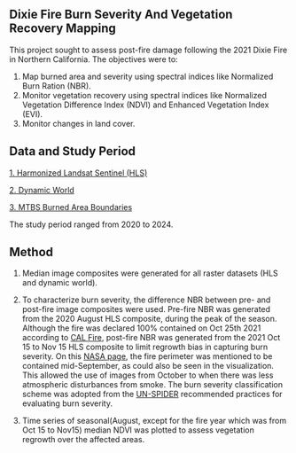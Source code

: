## Dixie Fire Burn Severity And Vegetation Recovery Mapping
This project sought to assess post-fire damage following the 2021 Dixie Fire in Northern California. The objectives were to:
1. Map burned area and severity using spectral indices like Normalized Burn Ration (NBR).
2. Monitor vegetation recovery using spectral indices like Normalized Vegetation Difference Index (NDVI) and Enhanced Vegetation Index (EVI).
3. Monitor changes in land cover. 

## Data and Study Period
[1. Harmonized Landsat Sentinel (HLS)](https://search.earthdata.nasa.gov/search?q=hls)

[2. Dynamic World](https://dynamicworld.app/)

[3. MTBS Burned Area Boundaries](https://burnseverity.cr.usgs.gov/products/mtbs)

The study period ranged from 2020 to 2024. 

## Method
1. Median image composites were generated for all raster datasets (HLS and dynamic world).
   
3. To characterize burn severity, the difference NBR between pre- and post-fire image composites were used. Pre-fire NBR was generated from the 2020 August HLS composite, during the peak of the season. Although the fire was declared 100% contained on Oct 25th 2021 according to [CAL Fire](https://www.fire.ca.gov/incidents/2021/7/13/dixie-fire), post-fire NBR was generated from the 2021 Oct 15 to Nov 15 HLS composite to limit regrowth bias in capturing burn severity. On this [NASA page](https://svs.gsfc.nasa.gov/4993), the fire perimeter was mentioned to be contained mid-September, as could also be seen in the visualization.  This allowed the use of images from October to when there was less atmospheric disturbances from smoke. 
The burn severity classification scheme was adopted from the [UN-SPIDER](https://un-spider.org/advisory-support/recommended-practices/recommended-practice-burn-severity/in-detail/normalized-burn-ratio) recommended practices for evaluating burn severity.

5. Time series of seasonal(August, except for the fire year which was from Oct 15 to Nov15) median NDVI was plotted to assess vegetation regrowth over the affected areas. 
